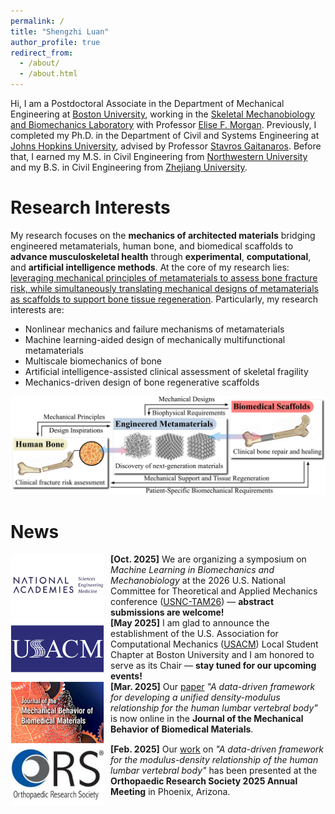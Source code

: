 ```yaml
---
permalink: /
title: "Shengzhi Luan"
author_profile: true
redirect_from: 
  - /about/
  - /about.html
---
```


Hi, I am a Postdoctoral Associate in the Department of Mechanical Engineering at [Boston University](https://www.bu.edu/), working in the [Skeletal Mechanobiology and Biomechanics Laboratory](https://morganresearchlab.org/) with Professor [Elise F. Morgan](https://www.bu.edu/eng/profile/elise-morgan-ph-d/). Previously, I completed my Ph.D. in the Department of Civil and Systems Engineering at [Johns Hopkins University](https://www.jhu.edu/), advised by Professor [Stavros Gaitanaros](https://orbit.dtu.dk/en/persons/stavros-gaitanaros/). Before that, I earned my M.S. in Civil Engineering from [Northwestern University](https://www.northwestern.edu/) and my B.S. in Civil Engineering from [Zhejiang University](https://www.zju.edu.cn/english/).

Research Interests
======
My research focuses on the **mechanics of architected materials** bridging engineered metamaterials, human bone, and biomedical scaffolds to **advance musculoskeletal health** through **experimental**, **computational**, and **artificial intelligence methods**. At the core of my research lies: <u>leveraging mechanical principles of metamaterials to assess bone fracture risk, while simultaneously translating mechanical designs of metamaterials as scaffolds to support bone tissue regeneration</u>. Particularly, my research interests are:
- Nonlinear mechanics and failure mechanisms of metamaterials
- Machine learning-aided design of mechanically multifunctional metamaterials
- Multiscale biomechanics of bone
- Artificial intelligence-assisted clinical assessment of skeletal fragility
- Mechanics-driven design of bone regenerative scaffolds

![Research Vision](../images/Research%20Vision.png "Research Vision")

News
======
<img src="../images/News_USNCTAM.png" width="150" height="100" style="float: left; margin-right: 10px;">
<strong>[Oct. 2025]</strong> We are organizing a symposium on <em>Machine Learning in Biomechanics and Mechanobiology</em> at the 2026 U.S. National Committee for Theoretical and Applied Mechanics conference (<a href="https://www.usnctam26.org/" target="_blank">USNC-TAM26</a>) — <strong>abstract submissions are welcome!</strong>
<div style="clear: both;"></div>

<img src="../images/News_USACM.png" width="150" height="100" style="float: left; margin-right: 10px;">
<strong>[May 2025]</strong> I am glad to announce the establishment of the U.S. Association for Computational Mechanics (<a href="https://www.usacm.org/" target="_blank">USACM</a>) Local Student Chapter at Boston University and I am honored to serve as its Chair — <strong>stay tuned for our upcoming events!</strong>
<div style="clear: both;"></div>

<img src="../images/News_JMBBM.png" width="150" height="100" style="float: left; margin-right: 10px;">
<strong>[Mar. 2025]</strong> Our <a href="https://www.sciencedirect.com/science/article/pii/S1751616125000049?casa_token=o3IO8bhJ5xgAAAAA:itXt99_v_dnLwhjoUpteGpB9SAwhrGUkZTYTFvMn_Jc0gL-SWpmK9i-Ij4JJvlR56kN7pIZ5hwo" target="_blank">paper</a> <em>"A data-driven framework for developing a unified density-modulus relationship for the human lumbar vertebral body"</em> is now online in the <strong>Journal of the Mechanical Behavior of Biomedical Materials</strong>.
<div style="clear: both;"></div>

<img src="../images/News_ORS.png" width="150" height="100" style="float: left; margin-right: 10px;">
<strong>[Feb. 2025]</strong> Our <a href="https://www.ors.org/wp-content/uploads/AM25/1680.pdf" target="_blank">work</a> on <em>"A data-driven framework for the modulus-density relationship of the human lumbar vertebral body"</em> has been presented at the <strong>Orthopaedic Research Society 2025 Annual Meeting</strong> in Phoenix, Arizona.
<div style="clear: both;"></div>

